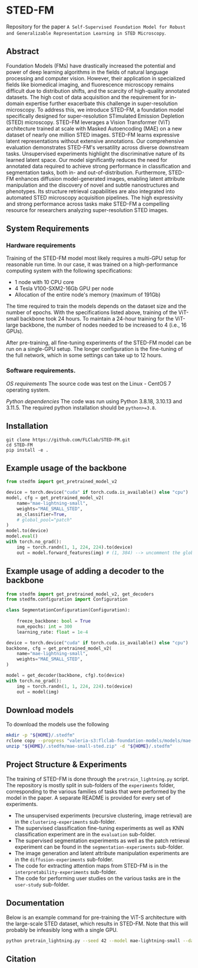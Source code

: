 # STED-FM
Repository for the paper `A Self-Supervised Foundation Model for Robust and Generalizable Representation Learning in STED Microscopy`.

## Abstract
Foundation Models (FMs) have drastically increased the potential and power of deep learning algorithms in the fields of natural language processing and computer vision. However, their application in specialized fields like biomedical imaging, and fluorescence microscopy remains difficult due to distribution shifts, and the scarcity of high-quality annotated datasets. The high cost of data acquisition and the requirement for in-domain expertise further exacerbate this challenge in super-resolution microscopy. To address this, we introduce STED-FM, a foundation model specifically designed for super-resolution STimulated Emission Depletion (STED) microscopy. STED-FM leverages a Vision Transformer (ViT) architecture trained at scale with Masked Autoencoding (MAE) on a new dataset of nearly one million STED images. STED-FM learns expressive latent representations without extensive annotations. Our comprehensive evaluation demonstrates STED-FM's versatility across diverse downstream tasks. Unsupervised experiments highlight the discriminative nature of its learned latent space. Our model significantly reduces the need for annotated data required to achieve strong performance in classification and segmentation tasks, both in- and out-of-distribution. Furthermore, STED-FM enhances diffusion model-generated images, enabling latent attribute manipulation and the discovery of novel and subtle nanostructures and phenotypes. Its structure retrieval capabilities are also integrated into automated STED microscopy acquisition pipelines. The high expressivity and strong performance across tasks make STED-FM a compelling resource for researchers analyzing super-resolution STED images.

## System Requirements

### Hardware requirements
Training of the STED-FM model most likely requires a multi-GPU setup for reasonable run time. In our case, it was trained on a high-performance computing system with the following specifications:
- 1 node with 10 CPU core
- 4 Tesla V100-SXM2-16Gb GPU per node
- Allocation of the entire node's memory (maximum of 191Gb)

The time required to train the models depends on the dataset size and the number of epochs. With the specifications listed above, training of the ViT-small backbone took 24 hours. To maintain a 24-hour training for the ViT-large backbone, the number of nodes needed to be increased to 4 (i.e., 16 GPUs).  

After pre-training, all fine-tuning experiments of the STED-FM model can be run on a single-GPU setup. The longer configuration is the fine-tuning of the full network, which in some settings can take up to 12 hours.

### Software requirements. 
*OS requirements*
The source code was test on the Linux - CentOS 7 operating system.

*Python dependencies*
The code was run using Python 3.8.18, 3.10.13 and 3.11.5. The required python installation should be `python>=3.8`.

## Installation 
```
git clone https://github.com/FLClab/STED-FM.git
cd STED-FM
pip install -e .
```

## Example usage of the backbone
```python
from stedfm import get_pretrained_model_v2

device = torch.device("cuda" if torch.cuda.is_available() else "cpu")
model, cfg = get_pretrained_model_v2(
    name="mae-lightning-small",
    weights="MAE_SMALL_STED",
    as_classifier=True,
    # global_pool="patch"
)
model.to(device)
model.eval()
with torch.no_grad():
    img = torch.randn(1, 1, 224, 224).to(device)
    out = model.forward_features(img) # (1, 384) --> uncomment the global_pool line to return all embeddings (1, 196, 384)
```

## Example usage of adding a decoder to the backbone 
```python
from stedfm import get_pretrained_model_v2, get_decoders
from stedfm.configuration import Configuration

class SegmentationConfiguration(Configuration):
    
    freeze_backbone: bool = True 
    num_epochs: int = 300
    learning_rate: float = 1e-4

device = torch.device("cuda" if torch.cuda.is_available() else "cpu")
backbone, cfg = get_pretrained_model_v2(
    name="mae-lightning-small",
    weights="MAE_SMALL_STED",
)

model = get_decoder(backbone, cfg).to(device)
with torch.no_grad():
    img = torch.randn(1, 1, 224, 224).to(device)
    out = model(img)
```

## Download models

To download the models use the following
```bash
mkdir -p "${HOME}/.stedfm"
rclone copy --progress "valeria-s3:flclab-foundation-models/models/mae-small-sted.zip" "${HOME}/.stedfm"
unzip "${HOME}/.stedfm/mae-small-sted.zip" -d "${HOME}/.stedfm"
```

## Project Structure & Experiments

The training of STED-FM is done through the `pretrain_lightning.py` script. 
The repository is mostly split in sub-folders of the `experiments` folder, corresponding to the various families of tasks that were performed by the model in the paper. A separate README is provided for every set of experiments.
- The unsupervised experiments (recursive clustering, image retrieval) are in the `clustering-experiments` sub-folder.
- The supervised classification fine-tuning experiments as well as KNN classification experiment are in the `evaluation` sub-folder. 
- The supervised segmentation experiments as well as the patch retrieval experiment can be found in the `segmentation-experiments` sub-folder. 
- The image generation and latent attribute manipulation experiments are in the `diffusion-experiments` sub-folder.
- The code for extracting attention maps from STED-FM is in the `interpretability-experiments` sub-folder.
- The code for performing user studies on the various tasks are in the `user-study` sub-folder.

## Documentation
Below is an example command for pre-training the ViT-S architecture with the large-scale STED dataset, which results in STED-FM. Note that this will probably be infeasibly long with a single GPU.

```bash
python pretrain_lightning.py --seed 42 --model mae-lightning-small --dataset STED --use-tensorboard --save-folder <path/to/save/checkpoint> --dataset-path "<path/to/STED/dataset/stedfm-dataset-crops.tar>"
```

## Citation



